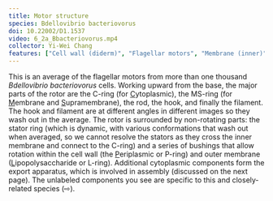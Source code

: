 ```yaml
---
title: Motor structure
species: Bdellovibrio bacteriovorus 
doi: 10.22002/D1.1537
video: 6_2a_Bbacteriovorus.mp4
collector: Yi-Wei Chang
features: ["Cell wall (diderm)", "Flagellar motors", "Membrane (inner)", "Membrane (outer)"]
---
```


This is an average of the flagellar motors from more than one thousand *Bdellovibrio bacteriovorus* cells. Working upward from the base, the major parts of the rotor are the C-ring (for <u>C</u>ytoplasmic), the MS-ring (for <u>M</u>embrane and <u>S</u>upramembrane), the rod, the hook, and finally the filament. The hook and filament are at different angles in different images so they wash out in the average. The rotor is surrounded by non-rotating parts: the stator ring (which is dynamic, with various conformations that wash out when averaged, so we cannot resolve the stators as they cross the inner membrane and connect to the C-ring) and a series of bushings that allow rotation within the cell wall (the <u>P</u>eriplasmic or P-ring) and outer membrane (<u>L</u>ipopolysaccharide or L-ring). Additional cytoplasmic components form the export apparatus, which is involved in assembly (discussed on the next page). The unlabeled components you see are specific to this and closely-related species (⇨).

